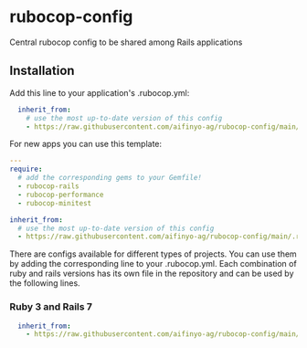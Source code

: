# rubocop-config
Central rubocop config to be shared among Rails applications

## Installation

Add this line to your application's .rubocop.yml:

```yaml
  inherit_from:
    # use the most up-to-date version of this config
    - https://raw.githubusercontent.com/aifinyo-ag/rubocop-config/main/.rubocop.ruby3-rails7.yml
```

For new apps you can use this template:
```yaml
---
require:
  # add the corresponding gems to your Gemfile!
  - rubocop-rails
  - rubocop-performance
  - rubocop-minitest

inherit_from:
  # use the most up-to-date version of this config
  - https://raw.githubusercontent.com/aifinyo-ag/rubocop-config/main/.rubocop.ruby3-rails7.yml

```

There are configs available for different types of projects. You can use them by adding the corresponding line to your .rubocop.yml.
Each combination of ruby and rails versions has its own file in the repository and can be used by the following lines.

### Ruby 3 and Rails 7

```yaml
  inherit_from:
    - https://raw.githubusercontent.com/aifinyo-ag/rubocop-config/main/.rubocop.ruby3-rails7.yml
```